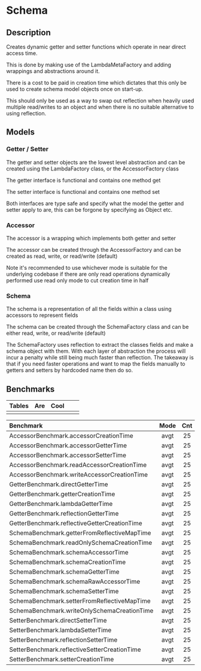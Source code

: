 # Schema

## Description

Creates dynamic getter and setter functions which operate in near direct access time.

This is done by making use of the LambdaMetaFactory and adding wrappings and abstractions around it.

There is a cost to be paid in creation time which dictates that this only be used to create
schema model objects once on start-up.

This should only be used as a way to swap out reflection when heavily used multiple read/writes
to an object and when there is no suitable alternative to using reflection.

## Models

### Getter / Setter

The getter and setter objects are the lowest level abstraction and can be created using
the LambdaFactory class, or the AccessorFactory class

The getter interface is functional and contains one method get

The setter interface is functional and contains one method set

Both interfaces are type safe and specify what the model the getter and setter apply to are, 
this can be forgone by specifying as Object etc.

### Accessor

The accessor is a wrapping which implements both getter and setter

The accessor can be created through the AccessorFactory and can be created as 
read, write, or read/write (default)

Note it's recommended to use whichever mode is suitable for the underlying codebase
if there are only read operations dynamically performed use read only mode to cut creation time in half

### Schema

The schema is a representation of all the fields within a class using accessors to represent fields

The schema can be created through the SchemaFactory class and can be either read, write, or read/write (default)

The SchemaFactory uses reflection to extract the classes fields and make a schema object with them. With each layer of 
abstraction the process will incur a penalty while still being much faster than reflection. The takeaway is that if you
need faster operations and want to map the fields manually to getters and setters by hardcoded name then do so.

## Benchmarks

| Tables        | Are           | Cool  |     |     |
| ------------- |:-------------:| -----:|:---:|:---:|
|               |               |       |     |     |

|Benchmark           |Mode   |Cnt  |Score   |Error     |Units |
|:------------------ |:-----:|:---:|:------:|:--------:|:----:|
|AccessorBenchmark.accessorCreationTime |avgt |25 |149910.733 |±9309.084 |ns/op |
|AccessorBenchmark.accessorGetterTime |avgt |25 |3.308 |±0.024 |ns/op |
|AccessorBenchmark.accessorSetterTime |avgt |25 |3.312 |±0.012 |ns/op |
|AccessorBenchmark.readAccessorCreationTime |avgt |25 |70321.898 |±3908.369 |ns/op |
|AccessorBenchmark.writeAccessorCreationTime |avgt |25 |67583.207 |±3701.870 |ns/op |
|GetterBenchmark.directGetterTime |avgt |25 |2.515 |±0.226 |ns/op |
|GetterBenchmark.getterCreationTime |avgt |25 |68112.995 |±3242.310 |ns/op |
|GetterBenchmark.lambdaGetterTime |avgt |25 |2.560 |±0.006 |ns/op |
|GetterBenchmark.reflectionGetterTime |avgt |25 |4.609 |±0.011 |ns/op |
|GetterBenchmark.reflectiveGetterCreationTime |avgt |25 |16.519 |±0.071 |ns/op |
|SchemaBenchmark.getterFromReflectiveMapTime |avgt |25 |8.600 |±0.028 |ns/op |
|SchemaBenchmark.readOnlySchemaCreationTime |avgt |25 |63975.810 |±3529.673 |ns/op |
|SchemaBenchmark.schemaAccessorTime |avgt |25 |5.298 |±0.295 |ns/op |
|SchemaBenchmark.schemaCreationTime |avgt |25 |131078.935 |±9073.760 |ns/op |
|SchemaBenchmark.schemaGetterTime |avgt |25 |6.249 |±0.029 |ns/op |
|SchemaBenchmark.schemaRawAccessorTime |avgt |25 |5.098 |±0.017 |ns/op |
|SchemaBenchmark.schemaSetterTime |avgt |25 |6.752 |±0.157 |ns/op |
|SchemaBenchmark.setterFromReflectiveMapTime |avgt |25 |9.808 |±0.078 |ns/op |
|SchemaBenchmark.writeOnlySchemaCreationTime |avgt |25 |64609.145 |±3566.331 |ns/op |
|SetterBenchmark.directSetterTime |avgt |25 |2.789 |±0.008 |ns/op |
|SetterBenchmark.lambdaSetterTime |avgt |25 |3.067 |±0.029 |ns/op |
|SetterBenchmark.reflectionSetterTime |avgt |25 |5.827 |±0.039 |ns/op |
|SetterBenchmark.reflectiveSetterCreationTime |avgt |25 |16.457 |±0.027 |ns/op |
|SetterBenchmark.setterCreationTime |avgt |25 |70310.621 |±3508.607 |ns/op |
